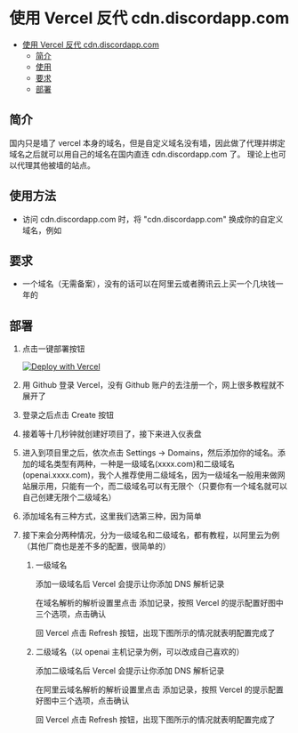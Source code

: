 # 使用 Vercel 反代 cdn.discordapp.com 

- [使用 Vercel 反代 cdn.discordapp.com ](#使用-vercel-反代-cdn.discordapp.com-教程)
  - [简介](#简介)
  - [使用](#使用)
  - [要求](#要求)
  - [部署](#部署)

## 简介

国内只是墙了 vercel 本身的域名，但是自定义域名没有墙，因此做了代理并绑定域名之后就可以用自己的域名在国内直连 cdn.discordapp.com 了。
理论上也可以代理其他被墙的站点。
## 使用方法

- 访问 cdn.discordapp.com 时，将 "cdn.discordapp.com" 换成你的自定义域名，例如

## 要求

- 一个域名（无需备案），没有的话可以在阿里云或者腾讯云上买一个几块钱一年的


## 部署

1. 点击一键部署按钮

   [![Deploy with Vercel](https://vercel.com/button)](https://vercel.com/new/clone?repository-url=https%3A%2F%2Fgithub.com%2FZHtwinkle%2Fcdn-discordapp-com-proxy-on-vercel&project-name=cdn-discordapp-com-proxy-on-vercel&repository-name=cdn-discordapp-com-proxy-on-vercel&root-directory=src)

2. 用 Github 登录 Vercel，没有 Github 账户的去注册一个，网上很多教程就不展开了

3. 登录之后点击 Create 按钮

4. 接着等十几秒钟就创建好项目了，接下来进入仪表盘

5. 进入到项目里之后，依次点击 Settings -> Domains，然后添加你的域名。添加的域名类型有两种，一种是一级域名(xxxx.com)和二级域名(openai.xxxx.com)，我个人推荐使用二级域名，因为一级域名一般用来做网站展示用，只能有一个，而二级域名可以有无限个（只要你有一个域名就可以自己创建无限个二级域名）

6. 添加域名有三种方式，这里我们选第三种，因为简单

7. 接下来会分两种情况，分为一级域名和二级域名，都有教程，以阿里云为例（其他厂商也是差不多的配置，很简单的）

   1. 一级域名

      添加一级域名后 Vercel 会提示让你添加 DNS 解析记录

      在域名解析的解析设置里点击 添加记录，按照 Vercel 的提示配置好图中三个选项，点击确认

      回 Vercel 点击 Refresh 按钮，出现下图所示的情况就表明配置完成了

   2. 二级域名（以 openai 主机记录为例，可以改成自己喜欢的）

      添加二级域名后 Vercel 会提示让你添加 DNS 解析记录

      在阿里云域名解析的解析设置里点击 添加记录，按照 Vercel 的提示配置好图中三个选项，点击确认

      回 Vercel 点击 Refresh 按钮，出现下图所示的情况就表明配置完成了

